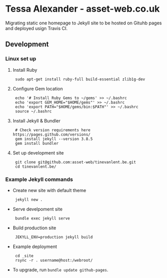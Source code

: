 # Tessa Alexander - asset-web.co.uk

Migrating static one homepage to Jekyll site to be hosted on Gituhb pages and deployed usign Travis CI.

## Development

### Linux set up

1. Install Ruby

		sudo apt-get install ruby-full build-essential zlib1g-dev

1. Configure Gem location

		echo '# Install Ruby Gems to ~/gems' >> ~/.bashrc
		echo 'export GEM_HOME="$HOME/gems"' >> ~/.bashrc
		echo 'export PATH="$HOME/gems/bin:$PATH"' >> ~/.bashrc
		source ~/.bashrc

1. Install Jekyll & Bundler

		# Check version requirements here https://pages.github.com/versions/
		gem install jekyll --version 3.8.5
		gem install bundler

1. Set up development site

		git clone git@github.com:asset-web/tinevanlent.be.git
		cd tinevanlent.be/

### Example Jekyll commands

 * Create new site with default theme

		jekyll new .

 * Serve develpoment site

		bundle exec jekyll serve

 * Build production site

		JEKYLL_ENV=production jekyll build

 * Example deployment

		cd _site
		rsync -r . username@host:/webroot/

 * To upgrade, run `bundle update github-pages`.
